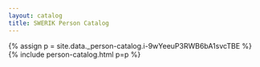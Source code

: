 ```yaml
---
layout: catalog
title: SWERIK Person Catalog
---
```

{% assign p = site.data._person-catalog.i-9wYeeuP3RWB6bA1svcTBE %}
{% include person-catalog.html p=p %}

